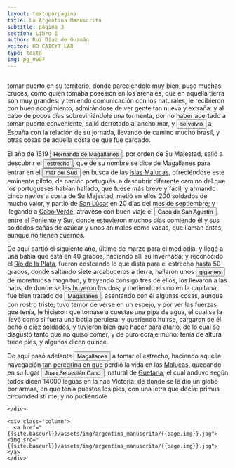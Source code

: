 ```yaml
---
layout: textoporpagina
title: La Argentina Manuscrita
subtitle: página 3
section: Libro I
author: Rui Díaz de Guzmán
editor: HD CAICYT LAB
type: texto
img: pg_0007
---
```


<div class="row">
	<div class="column">
		
tomar puerto en su territorio, donde pareciéndole muy bien, puso muchas cruces, como quien tomaba posesión en los arenales, que en aquella tierra son muy grandes: y teniendo comunicación con los naturales, le recibieron con buen acogimiento, admirándose de ver gente tan nueva y extraña: y al cabo de pocos días sobreviniéndole una tormenta, por no haber acertado a tomar puerto conveniente, salió derrotado al ancho mar, y <button class="balloon" data-balloon-pos="up" data-balloon-length="large" data-balloon="Juan Díaz de Solís murió en el Río de la Plata en 1516, cuando según la tradición documental se acercó a la costa de lo que hoy es territorio Uruguayo y fue atacado junto a sus acompañantes por nativos. Del ataque solo habría sobrevivido un joven grumete llamado Francisco del Puerto, quien sería uno de los lenguas destacados de la región cuando Sebastián Caboto arribó a ella en 1526.Una de las naves de la expedición de Solís habría estado comandada por Diego García de Moguer, otro expedicionario que exploró la región del Río de la Plata junto a Sebastián Caboto. Mientras las naves de la expedición de Solís pasaron por la costa brasileña en su ruta de regreso, hubo un naufragio en las cercanías de la isla de Santa Catalina, del cual sobrevivieron varios tripulantes que se instalarían entra las parcialidades carijós de la región y servirían de lenguas y guías a numerosas expediciones posteriores. Los más famosos de ellos fueron Melchor Ramírez, Enrique Montes y, tal vez, el evasivo Aleixo García. Una de las pocas referencias contemporáneas al suceso indicó como a Solís lo habían matado &quot;los indios en un río dulce junto a la isla de Martín García que es en el costa del sur [...] juntamente [se indica una rotura] Francisco de Marquina y Pedro de Alarcón factor y contador de la dicha armada y otras seis personas&quot;, en &quot;Breves noticias de la muerte de Juan Díaz de Solís y de los oficiales Francisco de Marquina, D. Pedro de Alarcón y otras seis personas al desembarcar en el llamado Río Dulce, junto a la isla de Martín García, que está en los 32 grados&quot;, en Gaspar García Viñas 1/268, f. 1 (Archivo General de Indias Contratación, 4675), c. 1516. En este documento también se menciona que en la travesía de regreso, tras perder una de las naves, las dos restantes levantaron un cargamento de palo brasil que llevaron a la península como única ganancia del viaje. En contraposición a esta parquedad documental, las referencias a la muerte de Solís se multiplicaron en las obras contemporáneas dedicadas a la exploración y la conquista de América, como la de Pedro Mártir de Anglería.">se volvió</button> a España con la relación de su jornada, llevando de camino mucho brasil, y otras cosas de aquella costa de que fue cargado.

El año de 1519 <button class="balloon" data-balloon-pos="up" data-balloon-length="large" data-balloon="Fernando de Magallanes, también conocido como Hernando de Magallanes (en portugués, Fernão de Magalhães; Sabrosa, Región Norte, Portugal, primavera de 1480-Mactán, Islas Filipinas, 27 de abril de 1521), fue un militar, marino y navegante portugués de linaje noble, nombrado por la Monarquía Hispánica adelantado, capitán general de la &quot;Armada para el descubrimiento de la especería&quot; y caballero de la Orden de Santiago y comendador en la misma.Al servicio de Carlos I, descubrió el canal natural navegable que hoy recibe el nombre de estrecho de Magallanes. Su expedición fue la primera de origen europeo en navegar desde el océano Atlántico hasta el océano Pacífico, llamado hasta entonces mar del Sur. Inició en 1519 la gran expedición que capitaneada por Juan Sebastián Elcano se convertiría en la primera circunnavegación de la Tierra, regresando a España en 1522.. &quot;capitaneada [tras su muerte] por...&quot;">Hernando de Magallanes</button>, por orden de Su Majestad, salió a descubrir el <a href="https://recogito.pelagios.org/document/wzqxhk0h3vpikm/part/1/edit#06115988-6c31-430f-854f-a9ca73c5b7da" target="_blank"><button class="balloon" data-balloon-pos="up" data-balloon-length="large" data-balloon="Refiere al Estrecho de Magallanes">estrecho</button></a>, que de su nombre se dice de Magallanes para entrar en el <button class="balloon" data-balloon-pos="up" data-balloon-length="large" data-balloon="Refiere al Océano Pacífico">mar del Sud</button> en busca de las <a href="https://recogito.pelagios.org/document/wzqxhk0h3vpikm/part/1/edit#d59f98d4-c7d0-4c0d-85ef-0bb32b4e4c44" target="_blank">Islas Malucas</a>, ofreciéndose este eminente piloto, de nación portugués, a descubrir diferente camino del que los portugueses habían hallado, que fuese más breve y fácil; y armando cinco navíos a costa de Su Majestad, metió en ellos 200 soldados de mucho valor, y partió de <a href="https://recogito.pelagios.org/document/wzqxhk0h3vpikm/part/1/edit#d9115dd4-0bde-4fed-a132-bcb29837bccb" target="_blank">San Lúcar</a> en 20 días del mes de septiembre; y llegando a <a href="https://recogito.pelagios.org/document/wzqxhk0h3vpikm/part/1/edit#6aee7090-e700-4b7a-aaea-bf5a7743a99b" target="_blank">Cabo Verde</a>, atravesó con buen viaje el <a href="https://recogito.pelagios.org/document/wzqxhk0h3vpikm/part/1/edit#2c5f4b00-f6db-468a-abfb-271adee06910" target="_blank"><button class="balloon" data-balloon-pos="up" data-balloon-length="large" data-balloon="Santo Agostinho, Cabo de Consolación, Pernambuco, Brasil">Cabo de San Agustín</button></a>, entre el Poniente y Sur, donde estuvieron muchos días comiendo él y sus soldados cañas de azúcar y unos animales como vacas, que llaman antas, aunque no tienen cuernos.

De aquí partió el siguiente año, último de marzo para el mediodía, y llegó a una bahía que está en 40 grados, haciendo allí su invernada; y reconocido el <a href="https://recogito.pelagios.org/document/wzqxhk0h3vpikm/part/1/edit#6361ac76-b905-4f84-9f47-f01bdc314536" target="_blank">Río de la Plata</a>, fueron costeando lo que dista para el estrecho hasta 50 grados, donde saltando siete arcabuceros a tierra, hallaron unos <button class="balloon" data-balloon-pos="up" data-balloon-length="large" data-balloon="Esta referencia aparece en el diario de viaje del caballero vicentino Antonio Pigafetta (c. 1490-c. 1534), quien origina el poderoso mito del gigantismo de los habitantes de la Patagonia, que se discutiría hasta entrado el siglo XVIII. Fuentes:">gigantes</button> de monstruosa magnitud, y trayendo consigo tres de ellos, los llevaron a las naos, de donde se les huyeron los dos; y metiendo el uno en la capitana, fue bien tratado de <button class="balloon" data-balloon-pos="up" data-balloon-length="large" data-balloon="Fernando de Magallanes, también conocido como Hernando de Magallanes (en portugués, Fernão de Magalhães; Sabrosa, Región Norte, Portugal, primavera de 1480-Mactán, Islas Filipinas, 27 de abril de 1521), fue un militar, marino y navegante portugués de linaje noble, nombrado por la Monarquía Hispánica adelantado, capitán general de la &quot;Armada para el descubrimiento de la especería&quot; y caballero de la Orden de Santiago y comendador en la misma.Al servicio de Carlos I, descubrió el canal natural navegable que hoy recibe el nombre de estrecho de Magallanes. Su expedición fue la primera de origen europeo en navegar desde el océano Atlántico hasta el océano Pacífico, llamado hasta entonces mar del Sur. Inició en 1519 la gran expedición que capitaneada por Juan Sebastián Elcano se convertiría en la primera circunnavegación de la Tierra, regresando a España en 1522.">Magallanes</button>, asentando con él algunas cosas, aunque con rostro triste; tuvo temor de verse en un espejo, y por ver las fuerzas que tenía, le hicieron que tomase a cuestas una pipa de agua, el cual se la llevó como si fuera una botija perulera: y queriendo huirse, cargaron de él ocho o diez soldados, y tuvieron bien que hacer para atarlo, de lo cual se disgustó tanto que no quiso comer, y de puro coraje murió: tenía de altura trece pies, y algunos dicen quince. 

De aquí pasó adelante <button class="balloon" data-balloon-pos="up" data-balloon-length="large" data-balloon="Fernando de Magallanes, también conocido como Hernando de Magallanes (en portugués, Fernão de Magalhães; Sabrosa, Región Norte, Portugal, primavera de 1480-Mactán, Islas Filipinas, 27 de abril de 1521), fue un militar, marino y navegante portugués de linaje noble, nombrado por la Monarquía Hispánica adelantado, capitán general de la &quot;Armada para el descubrimiento de la especería&quot; y caballero de la Orden de Santiago y comendador en la misma.Al servicio de Carlos I, descubrió el canal natural navegable que hoy recibe el nombre de estrecho de Magallanes. Su expedición fue la primera de origen europeo en navegar desde el océano Atlántico hasta el océano Pacífico, llamado hasta entonces mar del Sur. Inició en 1519 la gran expedición que capitaneada por Juan Sebastián Elcano se convertiría en la primera circunnavegación de la Tierra, regresando a España en 1522.">Magallanes</button> a tomar el estrecho, haciendo aquella navegación tan peregrina en que perdió la vida en las <a href="https://recogito.pelagios.org/document/wzqxhk0h3vpikm/part/1/edit#4d69a7ad-0cec-4664-8ca0-ac33d96c3c61" target="_blank">Malucas</a>, quedando en su lugar <button class="balloon" data-balloon-pos="up" data-balloon-length="large" data-balloon="Juan Sebastián Elcano, también escrito Juan Sebastián de Elcano, Juan Sebastián del Cano o Juan Sebastián de El Cano (Guetaria, 1476-océano Pacífico, 4 de agosto de 1526), fue un marino español que completó la primera vuelta a la Tierra en la Expedición de Magallanes-Elcano, quedando al frente de la expedición tras la muerte de Fernando de Magallanes.Elcano participó luego del frustrado intento de realizar una segunda circunnavegación bajo el mando del comendador Fray Francisco José García Jofre de Loaísa (1490-1526), quien partió de La Coruña en julio de 1525 al mando de siete naves. Elcano, que comandaba una de ellos, murió ahogado cuando su nave naufragó cerca del Estrecho.">Juan Sebastián Cano</button>, natural de <a href="https://recogito.pelagios.org/document/wzqxhk0h3vpikm/part/1/edit#6fb3ee42-b17e-458d-a179-63a354a6aba5" target="_blank">Guetaria</a>, el cual anduvo según todos dicen 14000 leguas en la nao Victoria: de donde se le dio un globo por armas, en que tenía puestos los pies, con una letra que decía: primus circumdedisti me; y no pudiéndole

	</div>

	<div class="column">
	  <a href="{{site.baseurl}}/assets/img/argentina_manuscrita/{{page.img}}.jpg"><img src="{{site.baseurl}}/assets/img/argentina_manuscrita/{{page.img}}.jpg"></a>
	</div>

</div> 